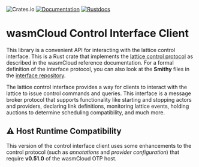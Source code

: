 ![Crates.io](https://img.shields.io/crates/v/wasmcloud-control-interface)
[![Documentation](https://img.shields.io/badge/Docs-Documentation-blue)](https://wasmcloud.dev)
[![Rustdocs](https://docs.rs/wasmcloud-control-interface/badge.svg)](https://docs.rs/wasmcloud-control-interface)

# wasmCloud Control Interface Client

This library is a convenient API for interacting with the lattice control interface. This is a Rust crate that implements the [lattice control protocol](https://wasmcloud.dev/reference/lattice-protocols/control-interface/) as described in the wasmCloud reference documentation. For a formal definition of the interface protocol, you can also look at the **Smithy** files in the [interface repository](https://github.com/wasmCloud/interfaces/blob/main/lattice-control/lattice-control-interface.smithy).

The lattice control interface provides a way for clients to interact with the lattice to issue control commands and queries. This interface is a message broker protocol that supports functionality like starting and stopping actors and providers, declaring link definitions, monitoring lattice events, holding auctions to determine scheduling compatibility, and much more.

## ⚠️ Host Runtime Compatibility

This version of the control interface client uses some enhancements to the control protocol (such as _annotations_ and _provider configuration_) that require **v0.51.0** of the wasmCloud OTP host.
